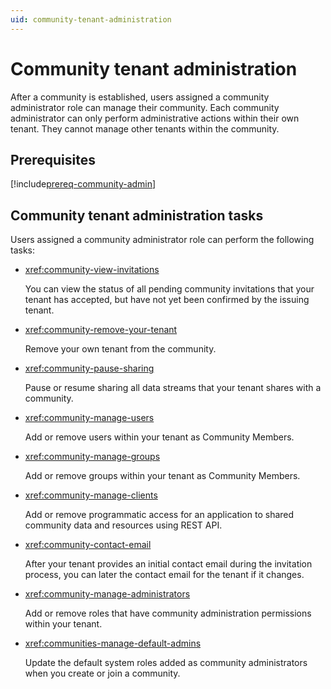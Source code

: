 ```yaml
---
uid: community-tenant-administration
---
```


# Community tenant administration

After a community is established, users assigned a community administrator role can manage their community. Each community administrator can only perform administrative actions within their own tenant. They cannot manage other tenants within the community.

## Prerequisites

[!include[prereq-community-admin](includes/prereq-community-admin.md)]

## Community tenant administration tasks

Users assigned a community administrator role can perform the following tasks:

- <xref:community-view-invitations>

	You can view the status of all pending community invitations that your tenant has accepted, but have not yet been confirmed by the issuing tenant.

- <xref:community-remove-your-tenant>

	Remove your own tenant from the community.

- <xref:community-pause-sharing>

	Pause or resume sharing all data streams that your tenant shares with a community.

- <xref:community-manage-users>

	Add or remove users within your tenant as Community Members.

- <xref:community-manage-groups>

	Add or remove groups within your tenant as Community Members.

- <xref:community-manage-clients>

	Add or remove programmatic access for an application to shared community data and resources using REST API.

- <xref:community-contact-email>

	After your tenant provides an initial contact email during the invitation process, you can later the contact email for the tenant if it changes.

- <xref:community-manage-administrators>

	Add or remove roles that have community administration permissions within your tenant.

- <xref:communities-manage-default-admins>

    Update the default system roles added as community administrators when you create or join a community.

